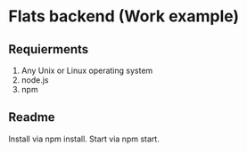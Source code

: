 Flats backend (Work example)
======================

Requierments
------------
1. Any Unix or Linux operating system
2. node.js
3. npm

Readme
------
Install via npm install.
Start via npm start.
